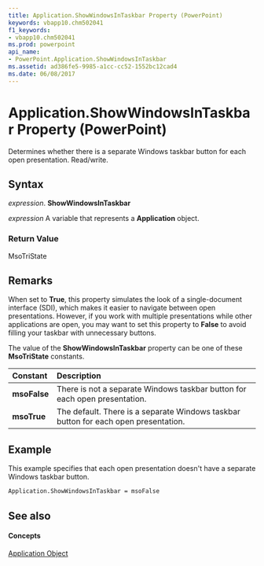 ```yaml
---
title: Application.ShowWindowsInTaskbar Property (PowerPoint)
keywords: vbapp10.chm502041
f1_keywords:
- vbapp10.chm502041
ms.prod: powerpoint
api_name:
- PowerPoint.Application.ShowWindowsInTaskbar
ms.assetid: ad386fe5-9985-a1cc-cc52-1552bc12cad4
ms.date: 06/08/2017
---
```



# Application.ShowWindowsInTaskbar Property (PowerPoint)

Determines whether there is a separate Windows taskbar button for each open presentation. Read/write.


## Syntax

 _expression_. **ShowWindowsInTaskbar**

 _expression_ A variable that represents a **Application** object.


### Return Value

MsoTriState


## Remarks

When set to  **True**, this property simulates the look of a single-document interface (SDI), which makes it easier to navigate between open presentations. However, if you work with multiple presentations while other applications are open, you may want to set this property to **False** to avoid filling your taskbar with unnecessary buttons.

The value of the  **ShowWindowsInTaskbar** property can be one of these **MsoTriState** constants.



|**Constant**|**Description**|
|:-----|:-----|
|**msoFalse**|There is not a separate Windows taskbar button for each open presentation.|
|**msoTrue**| The default. There is a separate Windows taskbar button for each open presentation.|

## Example

This example specifies that each open presentation doesn't have a separate Windows taskbar button.


```vb
Application.ShowWindowsInTaskbar = msoFalse
```


## See also


#### Concepts


[Application Object](application-object-powerpoint.md)

